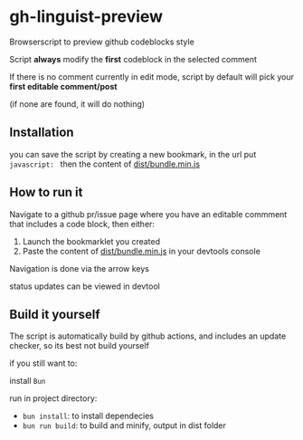 # gh-linguist-preview

Browserscript to preview github codeblocks style

Script **always** modify the **first** codeblock in the selected comment

If there is no comment currently in edit mode, script by default will pick your **first editable comment/post**

(if none are found, it will do nothing)

## Installation

you can save the script by creating a new bookmark, in the url put `javascript: ` then the content of [dist/bundle.min.js](https://github.com/Araxeus/gh-linguist-preview/blob/main/dist/bundle.min.js)

## How to run it

Navigate to a github pr/issue page where you have an editable commment that includes a code block, then either:

1. Launch the bookmarklet you created
2. Paste the content of [dist/bundle.min.js](https://github.com/Araxeus/gh-linguist-preview/blob/main/dist/bundle.min.js) in your devtools console

Navigation is done via the arrow keys

status updates can be viewed in devtool

## Build it yourself
The script is automatically build by github actions, and includes an update checker, so its best not build yourself

if you still want to:

install `Bun`

run in project directory:
* `bun install`: to install dependecies
* `bun run build`: to build and minify, output in dist folder

